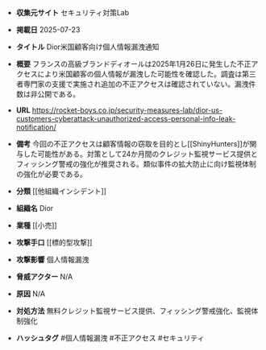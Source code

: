 - **収集元サイト**
セキュリティ対策Lab

- **掲載日**
2025-07-23

- **タイトル**
Dior米国顧客向け個人情報漏洩通知

- **概要**
フランスの高級ブランドディオールは2025年1月26日に発生した不正アクセスにより米国顧客の個人情報が漏洩した可能性を確認した。調査は第三者専門家の支援で実施され追加の不正アクセスは確認されていない。漏洩件数は非公開である。

- **URL**
https://rocket-boys.co.jp/security-measures-lab/dior-us-customers-cyberattack-unauthorized-access-personal-info-leak-notification/

- **備考**
今回の不正アクセスは顧客情報の窃取を目的とし[[ShinyHunters]]が関与した可能性がある。対策として24か月間のクレジット監視サービス提供とフィッシング警戒の強化が推奨される。類似事件の拡大防止に向け監視体制の強化が必要である。

- **分類**
[[他組織インシデント]]

- **組織名**
Dior

- **業種**
[[小売]]

- **攻撃手口**
[[標的型攻撃]]

- **攻撃影響**
個人情報漏洩

- **脅威アクター**
N/A

- **原因**
N/A

- **対処方法**
無料クレジット監視サービス提供、フィッシング警戒強化、監視体制強化

- **ハッシュタグ**
#個人情報漏洩 #不正アクセス #セキュリティ
